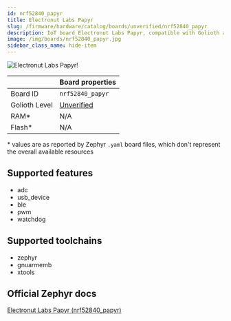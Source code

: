 ```yaml
---
id: nrf52840_papyr
title: Electronut Labs Papyr
slug: /firmware/hardware/catalog/boards/unverified/nrf52840_papyr
description: IoT board Electronut Labs Papyr, compatible with Golioth at unverified level.
image: /img/boards/nrf52840_papyr.jpg
sidebar_class_name: hide-item
---
```


[//]: # (This is an auto-generated file, do not edit! Changes to it will be lost upon re-generation)

![Electronut Labs Papyr!](/img/boards/nrf52840_papyr.jpg "Electronut Labs Papyr")

|                | Board properties     |
| -------------  | -------------------- |
| Board ID       | `nrf52840_papyr` |
| Golioth Level  | [Unverified](/firmware/hardware#unverified-boards) |
| RAM*           | N/A |
| Flash*         | N/A |

\* values are as reported by Zephyr `.yaml` board files, which don't represent the overall available resources



## Supported features

* adc
* usb_device
* ble
* pwm
* watchdog

## Supported toolchains

* zephyr
* gnuarmemb
* xtools

## Official Zephyr docs

[Electronut Labs Papyr (nrf52840_papyr)](https://docs.zephyrproject.org/latest/boards/electronut/nrf52840_papyr/doc/index.html)
